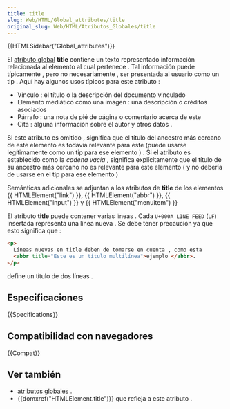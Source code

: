 ```yaml
---
title: title
slug: Web/HTML/Global_attributes/title
original_slug: Web/HTML/Atributos_Globales/title
---
```


{{HTMLSidebar("Global_attributes")}}

El [atributo global](/es/docs/Web/HTML/Atributos_Globales) **title** contiene un texto representado información relacionada al elemento al cual pertenece . Tal información puede típicamente , pero no necesariamente , ser presentada al usuario como un tip . Aquí hay algunos usos típicos para este atributo :

- Vínculo : el título o la descripción del documento vinculado
- Elemento mediático como una imagen : una descripción o créditos asociados
- Párrafo : una nota de pié de página o comentario acerca de este
- Cita : alguna información sobre el autor y otros datos .

Si este atributo es omitido , significa que el título del ancestro más cercano de este elemento es todavía relevante para este (puede usarse legítimamente como un tip para ese elemento ) . Si el atributo es establecido como la _cadena vacía_ , significa explícitamente que el título de su ancestro más cercano no es relevante para este elemento ( y no debería de usarse en el tip para ese elemento )

Semánticas adicionales se adjuntan a los atributos de **title** de los elementos {{ HTMLElement("link") }}, {{ HTMLElement("abbr") }}, {{ HTMLElement("input") }} y {{ HTMLElement("menuitem") }}

El atributo **title** puede contener varias líneas . Cada `U+000A LINE FEED` (`LF`) insertada representa una línea nueva . Se debe tener precaución ya que esto significa que :

```html
<p>
  Líneas nuevas en title deben de tomarse en cuenta , como esta
  <abbr title="Este es un título multilínea">ejemplo </abbr>.
</p>
```

define un título de dos líneas .

## Especificaciones

{{Specifications}}

## Compatibilidad con navegadores

{{Compat}}

## Ver también

- [atributos globales](/es/docs/Web/HTML/Atributos_Globales) .
- {{domxref("HTMLElement.title")}} que refleja a este atributo .
